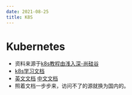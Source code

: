 ```yaml
---
date: 2021-08-25
title: K8S
---
```

# Kubernetes

- 资料来源于[k8s教程由浅入深-尚硅谷](https://www.bilibili.com/video/BV1GT4y1A756?p=19)
- [k8s学习文档](https://gitee.com/moxi159753/LearningNotes/tree/master/K8S/6_Kubernetes%E9%9B%86%E7%BE%A4%E7%AE%A1%E7%90%86%E5%B7%A5%E5%85%B7kubectl)
- [英文文档](https://kubernetes.io/docs/home/) [中文文档](https://kubernetes.io/zh/docs/home/) 
- 照着文档一步步来，访问不了的源就换为国内的。


